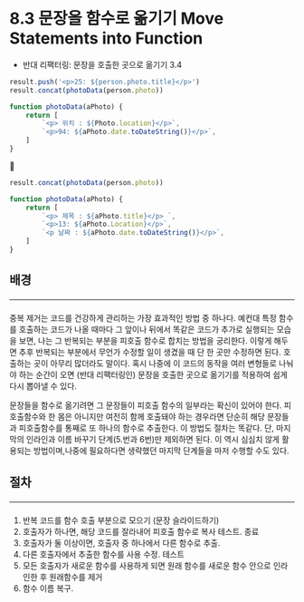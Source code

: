 # 8.3 문장을 함수로 옮기기 Move Statements into Function

- 반대 리팩터링: 문장을 호출한 곳으로 옮기기 3.4

```js
result.push('<p>25: ${person.photo.title}</p>')
result.concat(photoData(person.photo))

function photoData(aPhoto) {
	return [
		`<p> 위치 : ${Photo.location}</p>`,
		`<p>94: ${aPhoto.date.toDateString()}</p>`,
	]
}
```
🔻
```js
result.concat(photoData(person.photo))

function photoData(aPhoto) {
	return [
		`<p> 제목 : ${aPhoto.title}</p> `,
		`<p>13: ${aPhoto.Location}</p>`,
		`<p 날짜 : ${aPhoto.date.toDateString()}</p>`,
	]
}
```

## 배경 <hr>
#### 
중복 제거는 코드를 건강하게 관리하는 가장 효과적인 방법 중 하나다. 예컨대 특정 함수를 호출하는 코드가 나올 때마다 그 앞이나 뒤에서 똑같은 코드가 추가로 실행되는 모습을 보면, 나는 그 반복되는 부분을 피호출 함수로 합치는 방법을 궁리한다. 이렇게 해두면 추후 반복되는 부분에서 무언가 수정할 일이 생겼을 때 단 한 곳만 수정하면 된다. 호출하는 곳이 아무리 많더라도 말이다. 혹시 나중에 이 코드의 동작을 여러 변형들로 나눠야 하는 순간이 오면 (반대 리팩터링인) 문장을 호출한 곳으로 옮기기를 적용하여 쉽게 다시 뽑아낼 수 있다.

문장들을 함수로 옮기려면 그 문장들이 피호출 함수의 일부라는 확신이 있어야 한다. 피호출함수와 한 몸은 아니지만 여전히 함께 호출돼야 하는 경우라면 단순히 해당 문장들과 피호출함수를 통째로 또 하나의 함수로 추출한다. 이 방법도 절차는 똑같다. 단, 마지막의 인라인과 이름 바꾸기 단계(5.번과 6번)만 제외하면 된다. 이 역시 심심치 않게 활용되는 방법이며,나중에 필요하다면 생략했던 마지막 단계들을 마저 수행할 수도 있다.

## 절차 <hr>
#### 
1. 반복 코드를 함수 호출 부분으로 모으기 (문장 슬라이드하기)
2. 호출자가 하나면, 해당 코드를 잘라내어 피호출 함수로 복사 테스트. 종료
3. 호출자가 둘 이상이면, 호출자 중 하나에서 다른 함수로 추출.
4. 다른 호출자에서 추출한 함수를 사용 수정. 테스트
5. 모든 호출자가 새로운 함수를 사용하게 되면 원래 함수를 새로운 함수 안으로 인라인한 후 원래함수를 제거
6. 함수 이름 복구.
